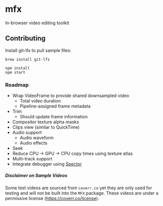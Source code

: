 # mfx
In-browser video editing toolkit


## Contributing
Install git-lfs to pull sample files:
```
brew install git-lfs
```

```
npm install
npm start
```

### Roadmap
- Wrap VideoFrame to provide shared downsampled video
  - Total video duration
  - Pipeline-assigned frame metadata
- Trim
  - Should update frame information
- Compositor texture alpha masks
- Clips view (similar to QuickTime)
- Audio support
  - Audio waveform
  - Audio effects
- Seek
- Reduce CPU → GPU → CPU copy times using texture atlas
- Multi-track support
- Integrate debugger using [Spector](https://github.com/BabylonJS/Spector.js?tab=readme-ov-file#use-as-a-script-reference)

##### Disclaimer on Sample Videos
Some test videos are sourced from `coverr.co` yet they are only used for testing and will not be built into the `MFX` package.
These videos are under a permissive license (https://coverr.co/license).
